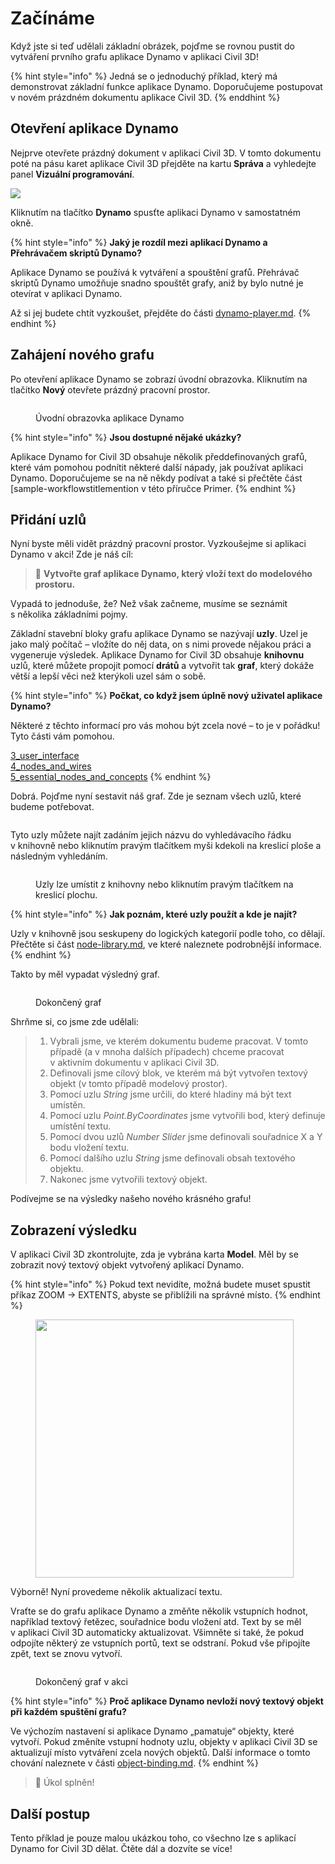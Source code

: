 # Začínáme

Když jste si teď udělali základní obrázek, pojďme se rovnou pustit do vytváření prvního grafu aplikace Dynamo v aplikaci Civil 3D!

{% hint style="info" %}
 Jedná se o jednoduchý příklad, který má demonstrovat základní funkce aplikace Dynamo. Doporučujeme postupovat v novém prázdném dokumentu aplikace Civil 3D. {% enddhint %}

## Otevření aplikace Dynamo

Nejprve otevřete prázdný dokument v aplikaci Civil 3D. V tomto dokumentu poté na pásu karet aplikace Civil 3D přejděte na kartu **Správa** a vyhledejte panel **Vizuální programování**.

![](<../.gitbook/assets/image (7).png>)

Kliknutím na tlačítko **Dynamo** spusťte aplikaci Dynamo v samostatném okně.

{% hint style="info" %}
 **Jaký je rozdíl mezi aplikací Dynamo a Přehrávačem skriptů Dynamo?**

Aplikace Dynamo se používá k vytváření a spouštění grafů. Přehrávač skriptů Dynamo umožňuje snadno spouštět grafy, aniž by bylo nutné je otevírat v aplikaci Dynamo.

Až si jej budete chtít vyzkoušet, přejděte do části [dynamo-player.md](dynamo-player.md "mention"). 
{% endhint %}

## Zahájení nového grafu

Po otevření aplikace Dynamo se zobrazí úvodní obrazovka. Kliknutím na tlačítko **Nový** otevřete prázdný pracovní prostor.

<figure><img src="../.gitbook/assets/c3d-start.png" alt=""><figcaption><p>Úvodní obrazovka aplikace Dynamo</p></figcaption></figure>

{% hint style="info" %}
 **Jsou dostupné nějaké ukázky?**

Aplikace Dynamo for Civil 3D obsahuje několik předdefinovaných grafů, které vám pomohou podnítit některé další nápady, jak používat aplikaci Dynamo. Doporučujeme se na ně někdy podívat a také si přečtěte část [sample-workflowstitlemention v této příručce Primer. 
{% endhint %}

## Přidání uzlů

Nyní byste měli vidět prázdný pracovní prostor. Vyzkoušejme si aplikaci Dynamo v akci! Zde je náš cíl:

>  :dart: **Vytvořte graf aplikace Dynamo, který vloží text do modelového prostoru.**

Vypadá to jednoduše, že? Než však začneme, musíme se seznámit s několika základními pojmy.

Základní stavební bloky grafu aplikace Dynamo se nazývají **uzly**. Uzel je jako malý počítač – vložíte do něj data, on s nimi provede nějakou práci a vygeneruje výsledek. Aplikace Dynamo for Civil 3D obsahuje **knihovnu** uzlů, které můžete propojit pomocí **drátů** a vytvořit tak **graf**, který dokáže větší a lepší věci než kterýkoli uzel sám o sobě.

{% hint style="info" %}
 **Počkat, co když jsem úplně nový uživatel aplikace Dynamo?**

Některé z těchto informací pro vás mohou být zcela nové – to je v pořádku! Tyto části vám pomohou.

[3_user_interface](../3\_user\_interface/ "mention")\
 [4_nodes_and_wires](../4\_nodes\_and\_wires/ "mention")\
 [5_essential_nodes_and_concepts](../5\_essential\_nodes\_and\_concepts/ "mention") 
{% endhint %}

Dobrá. Pojďme nyní sestavit náš graf. Zde je seznam všech uzlů, které budeme potřebovat.

<figure><img src="../.gitbook/assets/c3d-create-text-node-list.png" alt=""><figcaption></figcaption></figure>

Tyto uzly můžete najít zadáním jejich názvu do vyhledávacího řádku v knihovně nebo kliknutím pravým tlačítkem myši kdekoli na kreslicí ploše a následným vyhledáním.

<figure><img src="../.gitbook/assets/c3d-create-text-node-placement.gif" alt=""><figcaption><p>Uzly lze umístit z knihovny nebo kliknutím pravým tlačítkem na kreslicí plochu.</p></figcaption></figure>

{% hint style="info" %}
 **Jak poznám, které uzly použít a kde je najít?**

Uzly v knihovně jsou seskupeny do logických kategorií podle toho, co dělají. Přečtěte si část [node-library.md](node-library.md "mention"), ve které naleznete podrobnější informace. 
{% endhint %}

Takto by měl vypadat výsledný graf.

<figure><img src="../.gitbook/assets/c3d-text-create-final (2).png" alt=""><figcaption><p>Dokončený graf</p></figcaption></figure>

Shrňme si, co jsme zde udělali:

> 1. Vybrali jsme, ve kterém dokumentu budeme pracovat. V tomto případě (a v mnoha dalších případech) chceme pracovat v aktivním dokumentu v aplikaci Civil 3D.
> 2. Definovali jsme cílový blok, ve kterém má být vytvořen textový objekt (v tomto případě modelový prostor).
> 3. Pomocí uzlu _String_ jsme určili, do které hladiny má být text umístěn.
> 4. Pomocí uzlu _Point.ByCoordinates_ jsme vytvořili bod, který definuje umístění textu.
> 5. Pomocí dvou uzlů _Number Slider_ jsme definovali souřadnice X a Y bodu vložení textu.
> 6. Pomocí dalšího uzlu _String_ jsme definovali obsah textového objektu.
> 7. Nakonec jsme vytvořili textový objekt.

Podívejme se na výsledky našeho nového krásného grafu!

## Zobrazení výsledku

V aplikaci Civil 3D zkontrolujte, zda je vybrána karta **Model**. Měl by se zobrazit nový textový objekt vytvořený aplikací Dynamo.

{% hint style="info" %}
 Pokud text nevidíte, možná budete muset spustit příkaz ZOOM -> EXTENTS, abyste se přiblížili na správné místo. 
{% endhint %}

<figure><img src="../.gitbook/assets/c3d-create-text-result.png" alt="" width="413"><figcaption></figcaption></figure>

Výborně! Nyní provedeme několik aktualizací textu.

Vraťte se do grafu aplikace Dynamo a změňte několik vstupních hodnot, například textový řetězec, souřadnice bodu vložení atd. Text by se měl v aplikaci Civil 3D automaticky aktualizovat. Všimněte si také, že pokud odpojíte některý ze vstupních portů, text se odstraní. Pokud vše připojíte zpět, text se znovu vytvoří. 

<div data-full-width="false">

<figure><img src="../.gitbook/assets/c3d-create-text.gif" alt=""><figcaption><p>Dokončený graf v akci</p></figcaption></figure>

</div>

{% hint style="info" %}
 **Proč aplikace Dynamo nevloží nový textový objekt při každém spuštění grafu?**

Ve výchozím nastavení si aplikace Dynamo „pamatuje“ objekty, které vytvoří. Pokud změníte vstupní hodnoty uzlu, objekty v aplikaci Civil 3D se aktualizují místo vytváření zcela nových objektů. Další informace o tomto chování naleznete v části [object-binding.md](advanced-topics/object-binding.md "mention"). 
{% endhint %}

> :tada: Úkol splněn!

## Další postup

Tento příklad je pouze malou ukázkou toho, co všechno lze s aplikací Dynamo for Civil 3D dělat. Čtěte dál a dozvíte se více!

